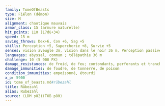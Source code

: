 ```yaml
---
family: TomeOfBeasts
type: Fiélon (démon)
size: M
alignment: chaotique mauvais
armor_class: 15 (armure naturelle)
hit_points: 110 (17d8+34)
speed: 15 m
saving_throws: Dex+6, Con +6, Sag +5
skills: Perception +5, Supercherie +8, Survie +5
senses: vision aveugle 3m, vision dans le noir 36 m, Perception passive 15
languages: abyssal, commun ; télépathie 36 m
challenge: 10 (5 900 PX)
damage_resistances: de froid, de feu; contondants, perforants et tranchants infligés par des armes non magiques
damage_immunities: de foudre, de tonnerre, de poison
condition_immunities: empoisonné, étourdi
x_p: 5900
id: tome_of_beasts.md#rübezahl
title: Rübezahl
alias: Rubezahl
source: (LDM p82)(TOB p80)
---
```


